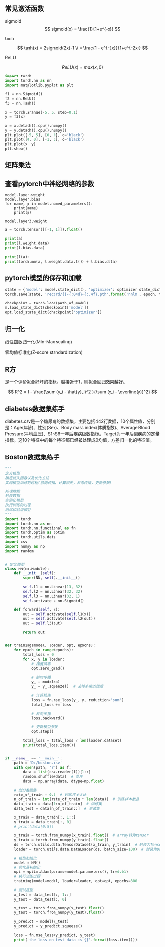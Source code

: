 

## 常见激活函数





sigmoid
$$
sigmoid(x) = \frac{1}{1+e^{-x}}
$$




tanh


$$
tanh(x) = 2sigmoid(2x)-1 \\
= \frac{1 - e^{-2x}}{1+e^{-2x}}
$$




ReLU


$$
ReLU(x) = max(x,0)
$$



```python
import torch
import torch.nn as nn
import matplotlib.pyplot as plt

f1 = nn.Sigmoid()
f2 = nn.ReLU()
f3 = nn.Tanh()

x = torch.arange(-5, 5, step=0.1)
y = f3(x)

x = x.detach().cpu().numpy()
y = y.detach().cpu().numpy()
plt.plot([-5, 5], [0, 0], c='black')
plt.plot([0, 0], [-1, 1], c='black')
plt.plot(x, y)
plt.show()
```






## 矩阵乘法





## 查看pytorch中神经网络的参数



```
model.layer.weight
model.layer.bias
for name, p in model.named_parameters():
    print(name)
    print(p)
```

```
model.layer3.weight
```





```python
a = torch.tensor([[-1, 1]]).float()

print(a)
print(l.weight.data)
print(l.bias.data)

print(l(a))
print(torch.mm(a, l.weight.data.t()) + l.bias.data)
```





## pytorch模型的保存和加载



```python
state = {'model': model.state_dict(), 'optimizer': optimizer.state_dict(), 'epochs': epoch}
torch.save(state, 'record/{}-{:04d}-{:.4f}.pth'.format('nnlm', epoch, train_loss))
```

```python
checkpoint = torch.load(path_of_model)
m.load_state_dict(checkpoint['model'])
opt.load_state_dict(checkpoint['optimizer'])
```



## 归一化

线性函数归一化(Min-Max scaling)

零均值标准化(Z-score standardization)





## R方

是一个评价拟合好坏的指标。越接近于1，则拟合回归效果越好。


$$
R^2 = 1 - \frac{\sum (y_i - \hat{y}_i)^2 }{\sum (y_i - \overline{y})^2}
$$




## diabetes数据集练手

diabetes.csv是一个糖尿病的数据集，主要包括442行数据，10个属性值，分别是：Age(年龄)、性别(Sex)、Body mass index(体质指数)、Average Blood Pressure(平均血压)、S1~S6一年后疾病级数指标。Target为一年后患疾病的定量指标。这10个特征中的每个特征都已经被处理成0均值，方差归一化的特征值。



## Boston数据集练手

```python
"""
定义模型
确定损失函数以及优化方法
实现模型训练的过程(前向传播，计算损失，反向传播，更新参数)

处理数据
封装数据
实例化模型
执行训练的过程
测试和验证模型
"""
import torch
import torch.nn as nn
import torch.nn.functional as fn
import torch.optim as optim
import torch.utils.data
import csv
import numpy as np
import random


# 定义模型
class NN(nn.Module):
    def __init__(self):
        super(NN, self).__init__()

        self.l1 = nn.Linear(13, 32)
        self.l2 = nn.Linear(32, 32)
        self.l3 = nn.Linear(32, 1)
        self.activate = nn.Sigmoid()

    def forward(self, x):
        out = self.activate(self.l1(x))
        out = self.activate(self.l2(out))
        out = self.l3(out)

        return out


def training(model, loader, opt, epochs):
    for epoch in range(epochs):
        total_loss = 0
        for x, y in loader:
            # 梯度清零
            opt.zero_grad()

            # 前向传播
            y_ = model(x)
            y_ = y_.squeeze()  # 去掉多余的维度

            # 计算损失
            loss = fn.mse_loss(y_, y, reduction='sum')
            total_loss += loss

            # 反向传播
            loss.backward()

            # 更新模型参数
            opt.step()

        total_loss = total_loss / len(loader.dataset)
        print(total_loss.item())


if __name__ == '__main__':
    path = 'D:/boston.csv'
    with open(path, 'r') as f:
        data = list(csv.reader(f))[1::]
        random.shuffle(data)  # 乱序
        data = np.array(data, dtype=np.float)

    # 划分数据集
    rate_of_train = 0.8  # 训练样本占比
    n_of_train = int(rate_of_train * len(data))  # 训练样本数目
    data_train = data[0:n_of_train]  # 训练集
    data_test = data[n_of_train::]  # 测试集

    x_train = data_train[:, 1::]
    y_train = data_train[:, 0]
    # print(data[0:5])

    x_train = torch.from_numpy(x_train).float()  # array转为tensor
    y_train = torch.from_numpy(y_train).float()
    ds = torch.utils.data.TensorDataset(x_train, y_train)  # 封装为TensorDataset
    loader = torch.utils.data.DataLoader(ds, batch_size=100)  # 封装为DataLoader

    # 模型初始化
    model = NN()
    # 优化器初始化
    opt = optim.Adam(params=model.parameters(), lr=0.01)
    # 执行训练过程
    training(model=model, loader=loader, opt=opt, epochs=300)

    # 测试模型
    x_test = data_test[:, 1::]
    y_test = data_test[:, 0]

    x_test = torch.from_numpy(x_test).float()
    y_test = torch.from_numpy(y_test).float()

    y_predict = model(x_test)
    y_predict = y_predict.squeeze()

    loss = fn.mse_loss(y_predict, y_test)
    print('the loss on test data is {}'.format(loss.item()))


```

